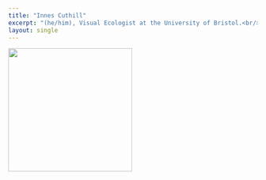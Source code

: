 ```yaml
---
title: "Innes Cuthill"
excerpt: "(he/him), Visual Ecologist at the University of Bristol.<br/><img src='/j_site/images/Innes.jpg' width='150'>"
layout: single
---
```



<img src="/j_site/images/Innes.jpg" width="250"/>

